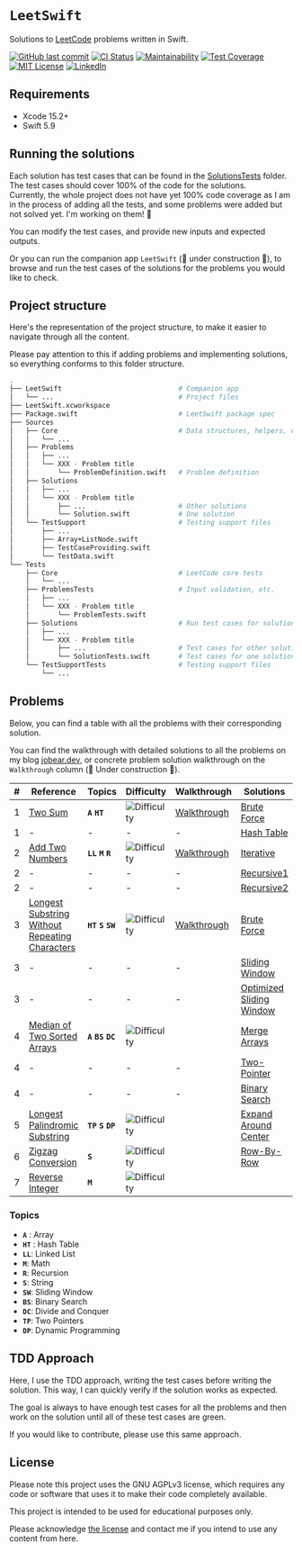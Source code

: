 # `LeetSwift`

Solutions to [LeetCode](https://leetcode.com/) problems written in Swift.

[![GitHub last commit][last-commit-shield]][last-commit-url]
[![CI Status][ci-status-shield]][ci-status-url]
[![Maintainability][maintainability-shield]][maintainability-url]
[![Test Coverage][coverage-shield]][coverage-url]
[![MIT License][license-shield]][license-url]
[![LinkedIn][linkedin-shield]][linkedin-url]

## Requirements

* Xcode 15.2+
* Swift 5.9

## Running the solutions

Each solution has test cases that can be found in the [SolutionsTests][solutions-tests-folder] folder.  
The test cases should cover 100% of the code for the solutions.  
Currently, the whole project does not have yet 100% code coverage as I am in the process of adding all the tests, and some problems were added but not solved yet. I'm working on them! 😬

You can modify the test cases, and provide new inputs and expected outputs.

Or you can run the companion app `LeetSwift` (🚧 under construction 👷), to browse and run the test cases of the solutions for the problems you would like to check.

## Project structure
Here's the representation of the project structure, to make it easier to navigate through all the content.  

Please pay attention to this if adding problems and implementing solutions, so everything conforms to this folder structure.
``` bash
.
├── LeetSwift                             # Companion app
│   └── ...                               # Project files
├── LeetSwift.xcworkspace
├── Package.swift                         # LeetSwift package spec
├── Sources
│   ├── Core                              # Data structures, helpers, etc.
│   │   └── ...
│   ├── Problems
│   │   ├── ...
│   │   └── XXX - Problem title
│   │       └── ProblemDefinition.swift   # Problem definition
│   ├── Solutions
│   │   ├── ...
│   │   └── XXX - Problem title
│   │       ├── ...                       # Other solutions
│   │       └── Solution.swift            # One solution
│   └── TestSupport                       # Testing support files
│       ├── ...
│       ├── Array+ListNode.swift
│       ├── TestCaseProviding.swift
│       └── TestData.swift
└── Tests
    ├── Core                              # LeetCode core tests
    │   └── ...
    ├── ProblemsTests                     # Input validation, etc.
    │   ├── ...
    │   └── XXX - Problem title
    │       └── ProblemTests.swift
    ├── Solutions                         # Run test cases for solutions
    │   ├── ...
    │   └── XXX - Problem title
    │       ├── ...                       # Test cases for other solutions
    │       └── SolutionTests.swift       # Test cases for one solution
    └── TestSupportTests                  # Testing support files
        └── ...
```

## Problems

Below, you can find a table with all the problems with their corresponding solution.

You can find the walkthrough with detailed solutions to all the problems on my blog [jobear.dev][jobear-algo-url], or concrete problem solution walkthrough on the `Walkthrough` column (🚧 Under construction 👷).

| # | Reference | Topics | Difficulty | Walkthrough | Solutions | Time | Space |
| --- | --- | --- | --- | --- | --- | --- | --- |
| 1 | [Two Sum][001-problem] | **`A`** **`HT`** | ![Difficulty][difficulty-easy-shield] | [Walkthrough][001-walkthrough] | [Brute Force][001-solution1] | `O(n²)` | `O(1)` |
| 1 | - | - | - | - | [Hash Table][001-solution2] | `O(n)` | `O(n)` |
| 2 | [Add Two Numbers][002-problem] | **`LL`** **`M`** **`R`** | ![Difficulty][difficulty-medium-shield] | [Walkthrough][002-walkthrough] | [Iterative][002-solution1] | `O(max(m,n))` | `O(1)` |
| 2 | - | - | - | - | [Recursive1][002-solution2] | `O(max(m,n))` | `O(1)` |
| 2 | - | - | - | - | [Recursive2][002-solution3] | `O(min(m,n))` | `O(1)` |
| 3 | [Longest Substring Without Repeating Characters][003-problem] | **`HT`** **`S`** **`SW`** | ![Difficulty][difficulty-medium-shield] | [Walkthrough][003-walkthrough] | [Brute Force][003-solution1] | `O(n²)` | `O(min(m,n))` |
| 3 | - | - | - | - | [Sliding Window][003-solution2] | `O(n)` | `O(min(m,n))` |
| 3 | - | - | - | - | [Optimized Sliding Window][003-solution3] | `O(n)` | `O(1)` |
| 4 | [Median of Two Sorted Arrays][004-problem] | **`A`** **`BS`** **`DC`** | ![Difficulty][difficulty-hard-shield] | | [Merge Arrays][004-solution1] | `O((m+n)log(m+n))` | `O(m+n)` |
| 4 | - | - | - | - | [Two-Pointer][004-solution2] | `O(m+n)` | `O(1)` |
| 4 | - | - | - | - | [Binary Search][004-solution3] | `O(log(min(m, n)))` | `O(1)` |
| 5 | [Longest Palindromic Substring][005-problem] | **`TP`** **`S`** **`DP`** | ![Difficulty][difficulty-medium-shield] | | [Expand Around Center][005-solution1] | `O(n²)` | `O(n²)` |
| 6 | [Zigzag Conversion][006-problem] | **`S`** | ![Difficulty][difficulty-medium-shield] | | [Row-By-Row][006-solution1] | `O(n)` | `O(n)` |
| 7 | [Reverse Integer][007-problem] | **`M`** | ![Difficulty][difficulty-medium-shield] | | | | |

### Topics
- **`A`** : Array
- **`HT`** : Hash Table
- **`LL`**: Linked List
- **`M`**: Math
- **`R`**: Recursion
- **`S`**: String
- **`SW`**: Sliding Window
- **`BS`**: Binary Search
- **`DC`**: Divide and Conquer
- **`TP`**: Two Pointers
- **`DP`**: Dynamic Programming

## TDD Approach
Here, I use the TDD approach, writing the test cases before writing the solution. This way, I can quickly verify if the solution works as expected.

The goal is always to have enough test cases for all the problems and then work on the solution until all of these test cases are green.

If you would like to contribute, please use this same approach.

## License

Please note this project uses the GNU AGPLv3 license, which requires any code or software that uses it to make their code completely available.

This project is intended to be used for educational purposes only.

Please acknowledge [the license](https://github.com/jobearrr/LeetSwift/blob/main/LICENSE) and contact me if you intend to use any content from here.

<!-- Markdown references https://www.markdownguide.org/basic-syntax/#reference-style-links -->
[last-commit-shield]: https://img.shields.io/github/last-commit/jobearrr/LeetSwift?style=flat
[last-commit-url]: https://github.com/jobearrr/LeetSwift/commits/master
[ci-status-shield]: https://github.com/jobearrr/LeetSwift/actions/workflows/ci.yml/badge.svg
[ci-status-url]: https://github.com/jobearrr/LeetSwift/actions/workflows/ci.yml

[maintainability-shield]: https://api.codeclimate.com/v1/badges/0d1c5ec4499a5290300a/maintainability
[maintainability-url]: https://codeclimate.com/github/jobearrr/LeetSwift/maintainability
[coverage-shield]: https://api.codeclimate.com/v1/badges/0d1c5ec4499a5290300a/test_coverage
[coverage-url]: https://codeclimate.com/github/jobearrr/LeetSwift/test_coverage

[license-shield]: https://img.shields.io/github/license/jobearrr/LeetSwift.svg?style=flat
[license-url]: https://github.com/jobearrr/LeetSwift?tab=AGPL-3.0-1-ov-file#readme
[linkedin-shield]: https://img.shields.io/badge/-jobertsa-0072b1?style=flat&logo=Linkedin&logoColor=white
[linkedin-url]: https://www.linkedin.com/in/jobertsa
[jobear-blog-url]: https://jobear.dev
[jobear-algo-url]: https://jobear.dev/algo-hub/

[solutions-tests-folder]: https://github.com/jobearrr/LeetSwift/tree/main/Tests/SolutionsTests

[difficulty-easy-shield]: https://img.shields.io/badge/Easy-brightgreen.svg
[difficulty-medium-shield]: https://img.shields.io/badge/Medium-orange.svg
[difficulty-hard-shield]: https://img.shields.io/badge/Hard-red.svg

[001-problem]: https://leetcode.com/problems/two-sum
[001-walkthrough]: https://jobear.dev/algo-hub/leetcode/001-two-sum
[001-solution1]: https://github.com/jobearrr/LeetSwift/blob/main/Sources/Solutions/001%20-%20Two%20Sum/TwoSumBruteForceSolution.swift
[001-solution2]: https://github.com/jobearrr/LeetSwift/blob/main/Sources/Solutions/001%20-%20Two%20Sum/TwoSumHashTableSolution.swift

[002-problem]: https://leetcode.com/problems/add-two-numbers
[002-walkthrough]: https://jobear.dev/algo-hub/leetcode/002-add-two-numbers
[002-solution1]: https://github.com/jobearrr/LeetSwift/blob/main/Sources/Solutions/002%20-%20Add%20Two%20Numbers/AddTwoNumbersIterativeSolution.swift
[002-solution2]: https://github.com/jobearrr/LeetSwift/blob/main/Sources/Solutions/002%20-%20Add%20Two%20Numbers/AddTwoNumbersRecursiveHelperSolution.swift
[002-solution3]: https://github.com/jobearrr/LeetSwift/blob/main/Sources/Solutions/002%20-%20Add%20Two%20Numbers/AddTwoNumbersRecursiveSolution.swift

[003-problem]: https://leetcode.com/problems/longest-substring-without-repeating-characters
[003-walkthrough]: https://jobear.dev/algo-hub/leetcode/003-longest-substring-without-repeating-characters/
[003-solution1]: https://github.com/jobearrr/LeetSwift/blob/main/Sources/Solutions/003%20-%20Longest%20Substring%20Without%20Repeating%20Characters/LongestSubstringWithUniqueCharsBruteForceSolution.swift
[003-solution2]: https://github.com/jobearrr/LeetSwift/blob/main/Sources/Solutions/003%20-%20Longest%20Substring%20Without%20Repeating%20Characters/LongestSubstringWithUniqueCharsSlidingWindowSolution.swift
[003-solution3]: https://github.com/jobearrr/LeetSwift/blob/main/Sources/Solutions/003%20-%20Longest%20Substring%20Without%20Repeating%20Characters/LongestSubstringWithUniqueCharsOptimizedSlidingWindowSolution.swift

[004-problem]: https://leetcode.com/problems/median-of-two-sorted-arrays
[004-walkthrough]: https://jobear.dev/algo-hub
[004-solution1]: https://github.com/jobearrr/LeetSwift/blob/main/Sources/Solutions/004%20-%20Median%20of%20Two%20Sorted%20Arrays/MedianOfTwoSortedArraysMergeSolution.swift
[004-solution2]: https://github.com/jobearrr/LeetSwift/blob/main/Sources/Solutions/004%20-%20Median%20of%20Two%20Sorted%20Arrays/MedianOfTwoSortedArraysTwoPointerSolution.swift
[004-solution3]: https://github.com/jobearrr/LeetSwift/blob/main/Sources/Solutions/004%20-%20Median%20of%20Two%20Sorted%20Arrays/MedianOfTwoSortedArraysBinarySearchSolution.swift

[005-problem]: https://leetcode.com/problems/longest-palindromic-substring
[005-walkthrough]: https://jobear.dev/algo-hub
[005-solution1]: https://github.com/jobearrr/LeetSwift/blob/main/Sources/Solutions/005%20-%20Longest%20Palindromic%20Substring/LongestPalindromicSubstringExpandAroundCenterSolution.swift

[006-problem]: https://leetcode.com/problems/zigzag-conversion
[006-walkthrough]: https://jobear.dev/algo-hub
[006-solution1]: https://github.com/jobearrr/LeetSwift/blob/main/Sources/Solutions/006%20-%20Zigzag%20Conversion/ZigzagConversionRowByRowSolution.swift

[007-problem]: https://leetcode.com/problems/reverse-integer
[007-walkthrough]: https://jobear.dev/algo-hub
